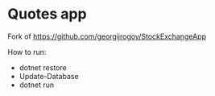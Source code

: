 # Quotes app

Fork of https://github.com/georgijrogov/StockExchangeApp

How to run:

* dotnet restore
* Update-Database
* dotnet run